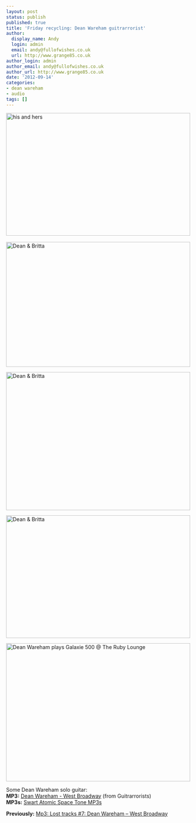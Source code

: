 ```yaml
---
layout: post
status: publish
published: true
title: 'Friday recycling: Dean Wareham guitrarrorist'
author:
  display_name: Andy
  login: admin
  email: andy@fullofwishes.co.uk
  url: http://www.grange85.co.uk
author_login: admin
author_email: andy@fullofwishes.co.uk
author_url: http://www.grange85.co.uk
date: '2012-09-14'
categories:
- dean wareham
- audio
tags: []
---
```

<p><a href="http://www.flickr.com/photos/marthaburzynski/443532873/" title="his and hers by martha burzynski, on Flickr"><img class="aligncenter" src="https://farm1.staticflickr.com/201/443532873_7762046bbb.jpg" width="500" height="333" alt="his and hers"></a><br />
<a id="more"></a><a id="more-3362"></a><br />
<a href="http://www.flickr.com/photos/walkingparty/2298933551/" title="Dean & Britta by MJLphoto.com, on Flickr"><img class="aligncenter" src="https://farm4.staticflickr.com/3210/2298933551_8f11b07b5d.jpg" width="500" height="339" alt="Dean & Britta"></a></p>
<p><a href="http://www.flickr.com/photos/grange85/5651189927/" title="Dean & Britta by andyaldridge, on Flickr"><img class="aligncenter" src="https://farm6.staticflickr.com/5185/5651189927_7f642c81db.jpg" width="500" height="375" alt="Dean & Britta"></a></p>
<p><a href="http://www.flickr.com/photos/marthaburzynski/443532917/" title="Dean & Britta by martha burzynski, on Flickr"><img class="aligncenter" src="https://farm1.staticflickr.com/187/443532917_f2d471a908.jpg" width="500" height="333" alt="Dean & Britta"></a></p>
<p><a href="http://www.flickr.com/photos/ricksflickr/5449103988/" title="Dean Wareham plays Galaxie 500 @ The Ruby Lounge by Rick & Mindy, on Flickr"><img class="aligncenter" src="https://farm5.staticflickr.com/4134/5449103988_bf1e26ccc9.jpg" width="500" height="375" alt="Dean Wareham plays Galaxie 500 @ The Ruby Lounge"></a></p>
<p>Some Dean Wareham solo guitar:<br />
<strong>MP3:</strong> <a href="http://www.box.net/shared/f2oh4990h9">Dean Wareham - West Broadway</a> (from Guitrarrorists)<br />
<strong>MP3s:</strong> <a href="http://swartamps.com/dean_wareham_swart_atomic_spacetone.htm">Swart Atomic Space Tone MP3s</a> </p>
<p><strong>Previously:</strong> <a href="/2009/09/23/mp3-lost-tracks-7-dean-wareham-west-broadway/">Mp3: Lost tracks #7: Dean Wareham – West Broadway</a></p>
